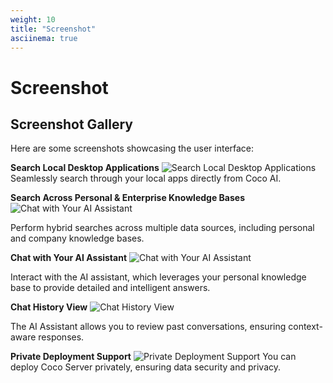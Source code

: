 ```yaml
---
weight: 10
title: "Screenshot"
asciinema: true
---
```


# Screenshot

## Screenshot Gallery

Here are some screenshots showcasing the user interface:

**Search Local Desktop Applications**
![Search Local Desktop Applications](/img/screenshot/coco-search-local-apps.png)
      Seamlessly search through your local apps directly from Coco AI.


**Search Across Personal & Enterprise Knowledge Bases**
      ![Chat with Your AI Assistant](/img/screenshot/fusion-search-across-datasources.png)

   Perform hybrid searches across multiple data sources, including personal and company knowledge bases.

**Chat with Your AI Assistant**
      ![Chat with Your AI Assistant](/img/screenshot/coco-chat.png)

   Interact with the AI assistant, which leverages your personal knowledge base to provide detailed and intelligent answers.

**Chat History View**
   ![Chat History View](/img/screenshot/chat-history-view.png)

   The AI Assistant allows you to review past conversations, ensuring context-aware responses.

**Private Deployment Support**
![Private Deployment Support](/img/screenshot/coco-connector-to-your-own-server.png)
   You can deploy Coco Server privately, ensuring data security and privacy.

